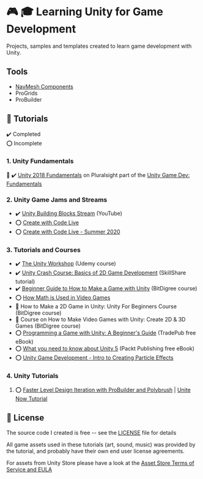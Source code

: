 # :video_game: :mortar_board: Learning Unity for Game Development

Projects, samples and templates created to learn game development with Unity.

## Tools

- [NavMesh Components](https://github.com/Unity-Technologies/NavMeshComponents)
- ProGrids
- ProBuilder

## :beginner: Tutorials

:heavy_check_mark: Completed  
:o: Incomplete

### 1. Unity Fundamentals

:link: :heavy_check_mark: [Unity 2018 Fundamentals](https://app.pluralsight.com/library/courses/unity-2018-fundamentals/table-of-contents) on Pluralsight part of the
[Unity Game Dev: Fundamentals](https://app.pluralsight.com/paths/skill/unity-game-development-core-skills)

### 2. Unity Game Jams and Streams

- :heavy_check_mark: [Unity Building Blocks Stream](https://www.youtube.com/watch?v=Ip6ZaNisyTE) (YouTube)
- :o: [Create with Code Live](https://learn.unity.com/course/create-with-code-live)
- :o: [Create with Code Live - Summer 2020](https://learn.unity.com/course/create-with-code-live-summer-2020)

### 3. Tutorials and Courses

- :heavy_check_mark: [The Unity Workshop](https://www.udemy.com/course/the-unity-workshop/) (Udemy course)
- :heavy_check_mark: [Unity Crash Course: Basics of 2D Game Development](https://skl.sh/3dU9o2v) (SkillShare tutorial)
- :heavy_check_mark: [Beginner Guide to How to Make a Game with Unity](Beginner-Guide-to-How-to-Make-a-Game-with-Unity/) (BitDigree course)
- :o: [How Math is Used in Video Games](How-Math-is-Used-in-Video-Games/)
- :construction: How to Make a 2D Game in Unity: Unity For Beginners Course (BitDigree course)
- :construction: Course on How to Make Video Games with Unity: Create 2D & 3D Games (BitDigree course)
- :o: [Programming a Game with Unity: A Beginner's Guide](programming-a-game-with-unity/) (TradePub free eBook)
- :o: [What you need to know about Unity 5](What-you-need-to-know-about-Unity/) (Packt Publishing free eBook)
- :o: [Unity Game Development - Intro to Creating Particle Effects](/Intro-to-Creating-Particle-Effects)

### 4. Unity Tutorials

1. :o: [Faster Level Design Iteration with ProBuilder and Polybrush](ProBuilderPolyBrushDemo/) | [Unite Now Tutorial](https://resources.unity.com/unitenow/onlinesessions/faster-level-design-iteration-with-probuilder-and-polybrush)

## :page_with_curl: License

The source code I created is free -- see the [LICENSE](LICENSE) file for details

All game assets used in these tutorials (art, sound, music) was provided by the tutorial, and probably have their own end user license agreements.

For assets from Unity Store please have a look at the [Asset Store Terms of Service and EULA](https://unity3d.com/legal/as_terms)
